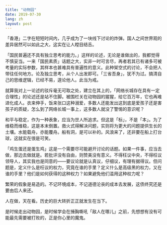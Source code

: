 ```yaml
---
title: "动物园"
date: 2019-07-30
lang: zh
layout: post
---
```


「香港」二字在短短时间内，几乎成为了一块线下讨论的炸弹。国人之间世界观的差异居然可以如此之大，这实在让人瞠目结舌。

「国民普遍还不具有独立思考的能力。」这样的论述，无论是谁做出的，我都觉得不慎妥当。一来「国民素质」话题之大，实非一时可言尽，再者若其已有诸多可被考量的实际参数，其样本也甚难具有普遍性的意义。此种架空式的讨论，不会把人带往任何地方。论及独立思考，从个人出发即可。「三省吾身」，犹不为过。搞清自己的思维逻辑，已经不易，遑论他人。此当为戒。

就算我对上一论述的驳斥毫无可取之处，建立在其上的，「网络长城存在具有一定合理性」的论述还是站不住脚。被围栏关在动物园的猩猩，给它百万年，它也再难进化成人。衣来伸手，饭来张口这种溺爱，多数人还能发出这到底是爱孩子还是害孩子的质疑，怎么到了网络长城一事上，这多数人就没了警惕的意识呢？

和平与稳定，作为一种表象，应当为世人所追求。但这是「标」，不是「本」。为了维稳而维稳，这是本末倒置。救火式得解决问题，实则将为更大的问题提供生长的土壤。水能载舟，亦能覆舟。船有洞，是可以补的。风浪来了，还非要在船上打台球，这就实在很是可笑。

「鸡生蛋还是蛋生鸡」这是一个需要尽可能避开讨论的话题。如果一件事，应当去做，那边去做就是。若批评没有自由，则赞美没有意义。不得枉议中央，不得枉议领导人，其实我也是同意的——要议论就是认真议，仔细议，有理有据得议。但问题是，定义什么是枉议的权力，究竟在谁的手里？定义什么是高级黑的权力，又在谁的手里？他们是如何获得的这种权力？如果避免他们滥用这种权力呢？

繁荣的假象是易造的。不记环境成本，不记道德沦丧的成本去发展，这债终究还是要由后人来还。

人在做，天在看。历史的巨大转折正正就发生在当下。

是时候走出动物园，是时候学会在捶胸嘶吼「敌人在哪儿」之前，先想想有没有可能最先需要被打败的，正是你心里的魔鬼。
